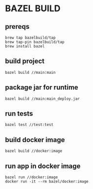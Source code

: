 # BAZEL BUILD

## prereqs

```shell
brew tap bazelbuild/tap
brew tap-pin bazelbuild/tap
brew install bazel
```

## build project

```shell
bazel build //main:main
```

## package jar for runtime

```shell
bazel build //main:main_deploy.jar
```

## run tests

```shell
bazel test //test:test
```

## build docker image

```shell
bazel build //docker:image
```

## run app in docker image

```shell
bazel run //docker:image
docker run -it --rm bazel/docker:image
```
